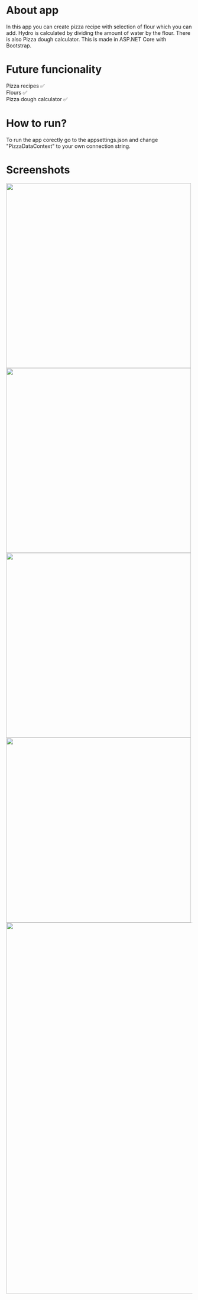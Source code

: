 # About app
In this app you can create pizza recipe with selection of flour which you can add. Hydro is calculated by dividing the amount of water by the flour. There is also Pizza dough calculator. This is made in ASP.NET Core with Bootstrap.
# Future funcionality
Pizza recipes ✅\
Flours ✅\
Pizza dough calculator ✅
# How to run?
To run the app corectly go to the appsettings.json and change "PizzaDataContext" to your own connection string.
# Screenshots
<img src="https://user-images.githubusercontent.com/107879093/221917264-df4c5b6d-7c55-47bc-84f8-ff47959fa05a.png" width="500" /> <img src="https://user-images.githubusercontent.com/107879093/221917254-b6d88e02-de79-4c84-8cc2-bee3d7ccb2b1.png" width="500" />
<img src="https://user-images.githubusercontent.com/107879093/221917259-94eade31-7abc-4f60-8f99-4b8a620ec74f.png" width="500" /> <img src="https://user-images.githubusercontent.com/107879093/221917262-dc25b68c-e894-471d-8ecf-c386d1a35152.png" width="500" />
<img src="https://user-images.githubusercontent.com/107879093/221917242-213a8efe-317c-4484-bda6-a146c6e43646.png" width="1004" />
